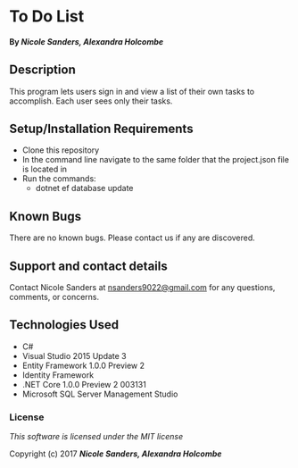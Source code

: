 # To Do List

#### By _**Nicole Sanders, Alexandra Holcombe**_

## Description

This program lets users sign in and view a list of their own tasks to accomplish. Each user sees only their tasks.

## Setup/Installation Requirements


* Clone this repository
* In the command line navigate to the same folder that the project.json file is located in
* Run the commands:
  * dotnet ef database update

## Known Bugs

There are no known bugs. Please contact us if any are discovered.

## Support and contact details

Contact Nicole Sanders at nsanders9022@gmail.com for any questions, comments, or concerns.

## Technologies Used

* C#
* Visual Studio 2015 Update 3
* Entity Framework 1.0.0 Preview 2
* Identity Framework
* .NET Core 1.0.0 Preview 2 003131
* Microsoft SQL Server Management Studio

### License

*This software is licensed under the MIT license*

Copyright (c) 2017 **_Nicole Sanders, Alexandra Holcombe_**
